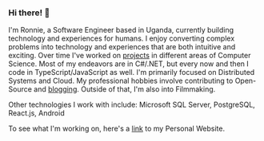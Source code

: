 ### Hi there! 👋
I'm Ronnie, a Software Engineer based in Uganda, currently building technology and experiences for humans. I enjoy converting complex problems into technology and experiences that are both intuitive and exciting. Over time I've worked on [projects](https://ronnielutalo.github.io/projects/) in different areas of Computer Science. Most of my endeavors are in C#/.NET, but every now and then I code in TypeScript/JavaScript as well. I'm primarily focused on Distributed Systems and Cloud. My professional hobbies involve contributing to Open-Source and [blogging](https://ronnielutaro.github.io/blog). Outside of that, I'm also into Filmmaking.

Other technologies I work with include: Microsoft SQL Server, PostgreSQL, React.js, Android

To see what I'm working on, here's a [link](https://ronnielutalo.github.io/) to my Personal Website. 

